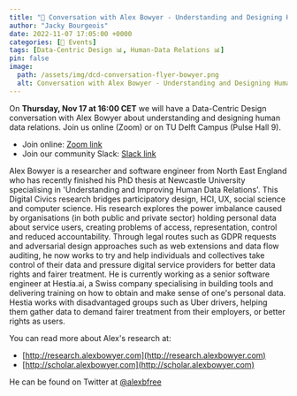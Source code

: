 ```yaml
---
title: "📅 Conversation with Alex Bowyer - Understanding and Designing Human Data Relations"
author: "Jacky Bourgeois"
date: 2022-11-07 17:05:00 +0000
categories: [📅 Events]
tags: [Data-Centric Design 📊, Human-Data Relations 📊]
pin: false
image:
  path: /assets/img/dcd-conversation-flyer-bowyer.png
  alt: Conversation with Alex Bowyer - Understanding and Designing Human Data Relations
---
```


On **Thursday, Nov 17 at 16:00 CET** we will have a Data-Centric Design conversation with Alex Bowyer about understanding and designing human data relations. Join us online (Zoom) or on TU Delft Campus (Pulse Hall 9).

* Join online: [Zoom link](https://lnkd.in/ge-3WbAX)
* Join our community Slack: [Slack link](https://lnkd.in/gGq8JB6P)

Alex Bowyer is a researcher and software engineer from North East England who has recently finished his PhD thesis at Newcastle University specialising in 'Understanding and Improving Human Data Relations'. This Digital Civics research bridges participatory design, HCI, UX, social science and computer science. His research explores the power imbalance caused by organisations (in both public and private sector) holding personal data about service users, creating problems of access, representation, control and reduced accountability. Through legal routes such as GDPR requests and adversarial design approaches such as web extensions and data flow auditing, he now works to try and help individuals and collectives take control of their data and pressure digital service providers for better data rights and fairer treatment. He is currently working as a senior software engineer at Hestia.ai, a Swiss company specialising in building tools and delivering training on how to obtain and make sense of one's personal data. Hestia works with disadvantaged groups such as Uber drivers, helping them gather data to demand fairer treatment from their employers, or better rights as users.

You can read more about Alex's research at:
* [http://research.alexbowyer.com](http://research.alexbowyer.com)
* [http://scholar.alexbowyer.com](http://scholar.alexbowyer.com)

He can be found on Twitter at [@alexbfree](http://twitter.com/alexbfree)

